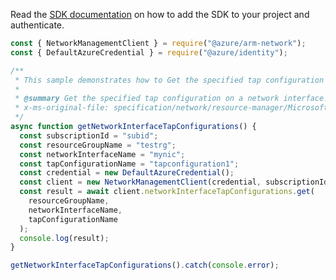 Read the [SDK documentation](https://github.com/Azure/azure-sdk-for-js/blob/%40azure%2Farm-network_28.0.0/sdk/network/arm-network/README.md) on how to add the SDK to your project and authenticate.

```javascript
const { NetworkManagementClient } = require("@azure/arm-network");
const { DefaultAzureCredential } = require("@azure/identity");

/**
 * This sample demonstrates how to Get the specified tap configuration on a network interface.
 *
 * @summary Get the specified tap configuration on a network interface.
 * x-ms-original-file: specification/network/resource-manager/Microsoft.Network/stable/2021-08-01/examples/NetworkInterfaceTapConfigurationGet.json
 */
async function getNetworkInterfaceTapConfigurations() {
  const subscriptionId = "subid";
  const resourceGroupName = "testrg";
  const networkInterfaceName = "mynic";
  const tapConfigurationName = "tapconfiguration1";
  const credential = new DefaultAzureCredential();
  const client = new NetworkManagementClient(credential, subscriptionId);
  const result = await client.networkInterfaceTapConfigurations.get(
    resourceGroupName,
    networkInterfaceName,
    tapConfigurationName
  );
  console.log(result);
}

getNetworkInterfaceTapConfigurations().catch(console.error);
```
